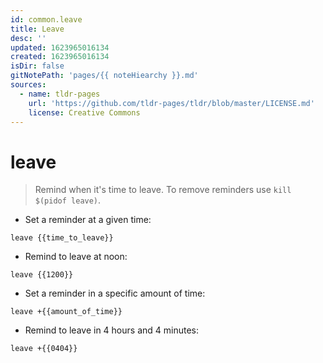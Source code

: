 ```yaml
---
id: common.leave
title: Leave
desc: ''
updated: 1623965016134
created: 1623965016134
isDir: false
gitNotePath: 'pages/{{ noteHiearchy }}.md'
sources:
  - name: tldr-pages
    url: 'https://github.com/tldr-pages/tldr/blob/master/LICENSE.md'
    license: Creative Commons
---
```

# leave

> Remind when it's time to leave.
> To remove reminders use `kill $(pidof leave)`.

- Set a reminder at a given time:

`leave {{time_to_leave}}`

- Remind to leave at noon:

`leave {{1200}}`

- Set a reminder in a specific amount of time:

`leave +{{amount_of_time}}`

- Remind to leave in 4 hours and 4 minutes:

`leave +{{0404}}`

